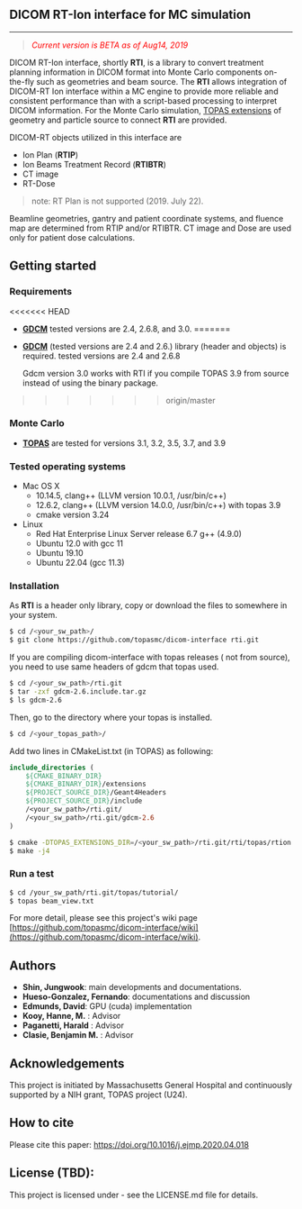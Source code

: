 ## DICOM RT-Ion interface for MC simulation 
***

<!-- 
title: "Note: DICOM interface for MC simulation"
author: Jungwook Shin
date: July 1, 2019
-->

> *<span style="color:red">Current version is BETA as of Aug14, 2019</span>*

DICOM RT-Ion interface, shortly **RTI**, is a library to convert treatment planning information in DICOM format into Monte Carlo components on-the-fly such as geometries and beam source. The **RTI** allows integration of DICOM-RT Ion interface within a MC engine to provide more reliable and consistent performance than with a script-based processing to interpret DICOM information.
For the Monte Carlo simulation, [TOPAS extensions](https://topas.readthedocs.io/en/latest/extension-docs/intro.html#) of geometry and particle source to connect **RTI** are provided.

DICOM-RT objects utilized in this interface are
- Ion Plan (**RTIP**)
- Ion Beams Treatment Record (**RTIBTR**) 
- CT image 
- RT-Dose
> note: RT Plan is not supported (2019. July 22).

Beamline geometries, gantry and patient coordinate systems, and fluence map are determined from RTIP and/or RTIBTR.  CT image and Dose are used only for patient dose calculations.

## Getting started

### Requirements

<<<<<<< HEAD
- **[GDCM](http://gdcm.sourceforge.net)** 
  tested versions are 2.4, 2.6.8, and 3.0.
=======
- **[GDCM](http://gdcm.sourceforge.net)** (tested versions are 2.4 and 2.6.) library (header and objects) is required.
  tested versions are 2.4 and 2.6.8
  
  Gdcm version 3.0 works with RTI if you compile TOPAS 3.9 from source instead of using the binary package.
>>>>>>> origin/master

### Monte Carlo 

- **[TOPAS](http://www.topasmc.org)** are tested for versions 3.1, 3.2, 3.5, 3.7, and 3.9

### Tested operating systems
  - Mac OS X
    - 10.14.5, clang++ (LLVM version 10.0.1, /usr/bin/c++) 
    - 12.6.2,  clang++ (LLVM version 14.0.0, /usr/bin/c++) with topas 3.9
    - cmake version 3.24
  - Linux
    - Red Hat Enterprise Linux Server release 6.7 g++ (4.9.0)
    - Ubuntu 12.0 with gcc 11
    - Ubuntu 19.10
    - Ubuntu 22.04 (gcc 11.3)
  
### Installation

As **RTI** is a header only library, copy or download the files to somewhere in your system.
```bash
$ cd /<your_sw_path>/
$ git clone https://github.com/topasmc/dicom-interface rti.git
```

If you are compiling dicom-interface with topas releases ( not from source), you need to use same headers of gdcm that topas used.
```bash
$ cd /<your_sw_path>/rti.git
$ tar -zxf gdcm-2.6.include.tar.gz
$ ls gdcm-2.6
```

Then, go to the directory where your topas is installed. 

```bash
$ cd /<your_topas_path>/
```

Add two lines in CMakeList.txt (in TOPAS) as following:
```cmake
include_directories (
    ${CMAKE_BINARY_DIR}
    ${CMAKE_BINARY_DIR}/extensions
    ${PROJECT_SOURCE_DIR}/Geant4Headers
    ${PROJECT_SOURCE_DIR}/include
    /<your_sw_path>/rti.git/
    /<your_sw_path>/rti.git/gdcm-2.6
)
```


```bash
$ cmake -DTOPAS_EXTENSIONS_DIR=/<your_sw_path>/rti.git/rti/topas/rtion .
$ make -j4
```

### Run a test

```bash
$ cd /your_sw_path/rti.git/topas/tutorial/
$ topas beam_view.txt
```

For more detail, please see this project's wiki page [https://github.com/topasmc/dicom-interface/wiki](https://github.com/topasmc/dicom-interface/wiki).

## Authors

- **Shin, Jungwook**: main developments and documentations. 
- **Hueso-Gonzalez, Fernando**: documentations and discussion
- **Edmunds, David**: GPU (cuda) implementation
- **Kooy, Hanne, M.** : Advisor
- **Paganetti, Harald** : Advisor
- **Clasie, Benjamin M.** : Advisor
  
## Acknowledgements

This project is initiated by Massachusetts General Hospital and continuously supported by a NIH grant, TOPAS project (U24).

## How to cite

Please cite this paper: https://doi.org/10.1016/j.ejmp.2020.04.018

## License (TBD):

This project is licensed under - see the LICENSE.md file for details.
